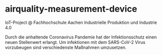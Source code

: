 # airquality-measurement-device
IoT-Project @ Fachhochschule Aachen Industrielle Produktion und Industrie 4.0

Durch die anhaltende Coronavirus Pandemie hat der Infektionsschutz einen neuen Stellenwert erlangt. Um infektionen mit dem SARS-CoV-2 Virus vorzubeugen sind verschiedenste Maßnahmen umzusetzen. 
